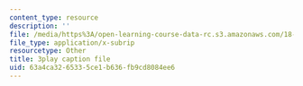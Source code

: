 ```yaml
---
content_type: resource
description: ''
file: /media/https%3A/open-learning-course-data-rc.s3.amazonaws.com/18-02sc-multivariable-calculus-fall-2010/63a4ca3265335ce1b636fb9cd8084ee6_2B7e19xi4Sw.vtt
file_type: application/x-subrip
resourcetype: Other
title: 3play caption file
uid: 63a4ca32-6533-5ce1-b636-fb9cd8084ee6
---
```

